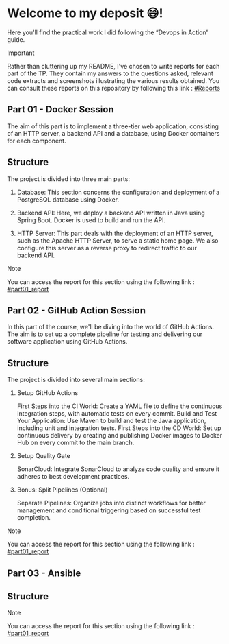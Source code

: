 # Welcome to my deposit 😄!

Here you'll find the practical work I did following the “Devops in Action” guide.

> [!IMPORTANT]
> Rather than cluttering up my README, I've chosen to write reports for each part of the TP. They contain my answers to the questions asked, relevant code extracts and screenshots illustrating the various results obtained. You can consult these reports on this repository by following this link : [#Reports](https://github.com/mariaVictoire/EPF-MDE-DevOps-ASSELE-Maria/tree/main/frontend)


## Part 01 - Docker Session

The aim of this part is to implement a three-tier web application, consisting of an HTTP server, a backend API and a database, using Docker containers for each component.

## Structure

The project is divided into three main parts:

1. Database: This section concerns the configuration and deployment of a PostgreSQL database using Docker. 

2. Backend API: Here, we deploy a backend API written in Java using Spring Boot. Docker is used to build and run the API.

3. HTTP Server: This part deals with the deployment of an HTTP server, such as the Apache HTTP Server, to serve a static home page. We also configure this server as a reverse proxy to redirect traffic to our backend API.

> [!NOTE]
> You can access the report for this section using the following link : [#part01_report](https://github.com/mariaVictoire/EPF-MDE-DevOps-ASSELE-Maria/blob/main/Reports_TP/part01_report.pdf)


## Part 02 - GitHub Action Session

In this part of the course, we'll be diving into the world of GitHub Actions. The aim is to set up a complete pipeline for testing and delivering our software application using GitHub Actions.

## Structure

The project is divided into several main sections:

1. Setup GitHub Actions

    First Steps into the CI World: Create a YAML file to define the continuous integration steps, with automatic tests on every commit.
    Build and Test Your Application: Use Maven to build and test the Java application, including unit and integration tests.
    First Steps into the CD World: Set up continuous delivery by creating and publishing Docker images to Docker Hub on every commit to the main branch.

2. Setup Quality Gate

    SonarCloud: Integrate SonarCloud to analyze code quality and ensure it adheres to best development practices.

3. Bonus: Split Pipelines (Optional)

    Separate Pipelines: Organize jobs into distinct workflows for better management and conditional triggering based on successful test completion.

> [!NOTE]
> You can access the report for this section using the following link : [#part01_report](https://github.com/mariaVictoire/EPF-MDE-DevOps-ASSELE-Maria/tree/main/frontend)


## Part 03 - Ansible

## Structure


> [!NOTE]
> You can access the report for this section using the following link : [#part01_report](https://github.com/mariaVictoire/EPF-MDE-DevOps-ASSELE-Maria/tree/main/frontend)


